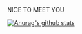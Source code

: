 NICE TO MEET YOU

[![Anurag's github stats](https://github-readme-stats.vercel.app/api?username=chenxin777?theme=highcontrast)](https://github.com/anuraghazra/github-readme-stats)

